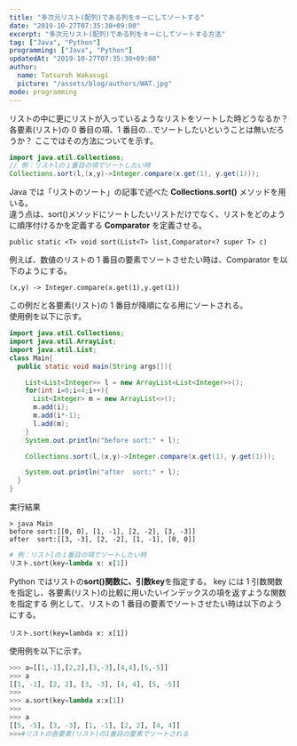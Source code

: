 ```yaml
---
title: "多次元リスト(配列)である列をキーにしてソートする"
date: "2019-10-27T07:35:30+09:00"
excerpt: "多次元リスト(配列)である列をキーにしてソートする方法"
tag: ["Java", "Python"]
programming: ["Java", "Python"]
updatedAt: "2019-10-27T07:35:30+09:00"
author:
  name: Tatsuroh Wakasugi
  picture: "/assets/blog/authors/WAT.jpg"
mode: programming
---
```


リストの中に更にリストが入っているようなリストをソートした時どうなるか？
各要素(リスト)の 0 番目の項、1 番目の...でソートしたいということは無いだろうか？
ここではその方法についてを示す。

<div class="note_content_by_programming_language" id="note_content_Java">

```java
import java.util.Collections;
// 例：リストlの１番目の項でソートしたい時
Collections.sort(l,(x,y)->Integer.compare(x.get(1), y.get(1)));
```

Java では「リストのソート」の記事で述べた **Collections.sort()** メソッドを用いる。  
違う点は、sort()メソッドにソートしたいリストだけでなく、リストをどのように順序付けるかを定義する **Comparator** を定義させる。

`public static <T> void sort(List<T> list,Comparator<? super T> c)`

例えば、数値のリストの 1 番目の要素でソートさせたい時は、Comparator を以下のようにする。

`(x,y) -> Integer.compare(x.get(1),y.get(1))`

この例だと各要素(リスト)の 1 番目が降順になる用にソートされる。  
使用例を以下に示す。

```java
import java.util.Collections;
import java.util.ArrayList;
import java.util.List;
class Main{
  public static void main(String args[]){

    List<List<Integer>> l = new ArrayList<List<Integer>>();
    for(int i=0;i<4;i++){
      List<Integer> m = new ArrayList<>();
      m.add(i);
      m.add(i*-1);
      l.add(m);
    }
    System.out.println("before sort:" + l);

    Collections.sort(l,(x,y)->Integer.compare(x.get(1), y.get(1)));

    System.out.println("after  sort:" + l);
  }
}
```

実行結果

```
> java Main
before sort:[[0, 0], [1, -1], [2, -2], [3, -3]]
after  sort:[[3, -3], [2, -2], [1, -1], [0, 0]]
```

</div>
<div class="note_content_by_programming_language" id="note_content_Python">

```python
# 例：リストlの１番目の項でソートしたい時
リスト.sort(key=lambda x: x[1])
```

Python ではリストの**sort()**関数に、引数**key**を指定する。
key には 1 引数関数を指定し、各要素(リスト)の比較に用いたいインデックスの項を返すような関数を指定する
例として、リストの 1 番目の要素でソートさせたい時は以下のようにする。

`リスト.sort(key=lambda x: x[1])`

使用例を以下に示す。

```python
>>> a=[[1,-1],[2,2],[3,-3],[4,4],[5,-5]]
>>> a
[[1, -1], [2, 2], [3, -3], [4, 4], [5, -5]]
>>>
>>> a.sort(key=lambda x:x[1])
>>>
>>> a
[[5, -5], [3, -3], [1, -1], [2, 2], [4, 4]]
>>>#リストの各要素(リスト)の1番目の要素でソートされる
```

</div>
